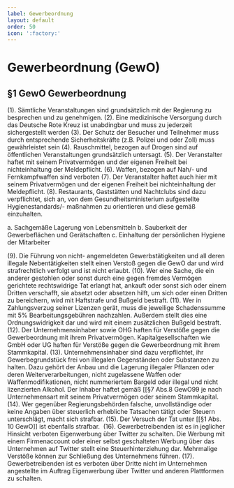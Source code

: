 ```yaml
---
label: Gewerbeordnung
layout: default
order: 50
icon: ':factory:'
---
```


# Gewerbeordnung (GewO)

## §1 GewO Gewerbeordnung
(1). Sämtliche Veranstaltungen sind grundsätzlich mit der Regierung zu besprechen und zu genehmigen.
(2). Eine medizinische Versorgung durch das Deutsche Rote Kreuz ist unabdingbar und muss zu jederzeit sichergestellt werden
(3). Der Schutz der Besucher und Teilnehmer muss durch entsprechende Sicherheitskräfte (z.B. Polizei und oder Zoll) muss gewährleistet sein
(4). Rauschmittel, bezogen auf Drogen sind auf öffentlichen Veranstaltungen grundsätzlich untersagt.
(5). Der Veranstalter haftet mit seinem Privatvermögen und der eigenen Freiheit bei nichteinhaltung der Meldepflicht.
(6). Waffen, bezogen auf Nah/- und Fernkampfwaffen sind verboten
(7). Der Veranstalter haftet auch hier mit seinem Privatvermögen und der eigenen Freiheit bei nichteinhaltung der Meldepflicht.
(8). Restaurants, Gaststätten und Nachtclubs sind dazu verpflichtet, sich an, von dem Gesundheitsministerium aufgestellte Hygienestandards/- maßnahmen zu orientieren und diese gemäß einzuhalten.

a. Sachgemäße Lagerung von Lebensmitteln
b. Sauberkeit der Gewerbeflächen und Gerätschaften
c. Einhaltung der persönlichen Hygiene der Mitarbeiter

(9). Die Führung von nicht- angemeldeten Gewerbstätigkeiten und all deren illegale Nebentätigkeiten stellt einen Verstoß gegen die GewO dar und wird strafrechtlich verfolgt und ist nicht erlaubt.
(10). Wer eine Sache, die ein anderer gestohlen oder sonst durch eine gegen fremdes Vermögen gerichtete rechtswidrige Tat erlangt hat, ankauft oder sonst sich oder einem Dritten verschafft, sie absetzt oder absetzen hilft, um sich oder einen Dritten zu bereichern, wird mit Haftstrafe und Bußgeld bestraft.
(11). Wer in Zahlungsverzug seiner Lizenzen gerät, muss die jeweilige Schadenssumme mit 5% Bearbeitungsgebühren nachzahlen. Außerdem stellt dies eine Ordnungswidrigkeit dar und wird mit einem zusätzlichen Bußgeld bestraft.
(12). Der Unternehmensinhaber sowie OHG haften für Verstöße gegen die Gewerbeordnung mit ihrem Privatvermögen. Kapitalgesellschaften wie GmbH oder UG haften für Verstöße gegen die Gewerbeordnung mit ihrem Stammkapital.
(13). Unternehmensinhaber sind dazu verpflichtet, ihr Gewerbegrundstück frei von illegalen Gegenständen oder Substanzen zu halten. Dazu gehört der Anbau und die Lagerung illegaler Pflanzen oder deren Weiterverarbeitungen, nicht zugelassene Waffen oder Waffenmodifikationen, nicht nummeriertem Bargeld oder illegal und nicht lizenzierten Alkohol. Der Inhaber haftet gemäß [[§7 Abs.8 GewO99 je nach Unternehmensart mit seinem Privatvermögen oder seinem Stammkapital.
(14). Wer gegenüber Regierungsbehörden falsche, unvollständige oder keine Angaben über steuerlich erhebliche Tatsachen tätigt oder Steuern unterschlägt, macht sich strafbar.
(15). Der Versuch der Tat unter [[§1 Abs. 10 GewO]] ist ebenfalls strafbar. 
(16). Gewerbetreibenden ist es in jeglicher Hinsicht verboten Eigenwerbung über Twitter zu schalten. Die Werbung mit einem Firmenaccount oder einer selbst geschalteten Werbung über das Unternehmen auf Twitter stellt eine Steuerhinterziehung dar. Mehrmalige Verstöße können zur Schließung des Unternehmens führen.
(17). Gewerbetreibenden ist es verboten über Dritte nicht im Unternehmen angestellte im Auftrag Eigenwerbung über Twitter und anderen Plattformen zu schalten. 

